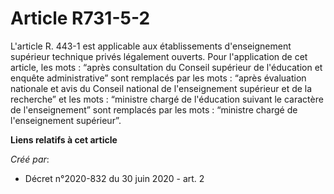 # Article R731-5-2

L'article R. 443-1 est applicable aux établissements d'enseignement supérieur technique privés légalement ouverts. Pour
l'application de cet article, les mots : “après consultation du Conseil supérieur de l'éducation et enquête administrative”
sont remplacés par les mots : “après évaluation nationale et avis du Conseil national de l'enseignement supérieur et de la
recherche” et les mots : “ministre chargé de l'éducation suivant le caractère de l'enseignement” sont remplacés par les
mots : “ministre chargé de l'enseignement supérieur”.

**Liens relatifs à cet article**

_Créé par_:

  - Décret n°2020-832 du 30 juin 2020 - art. 2
